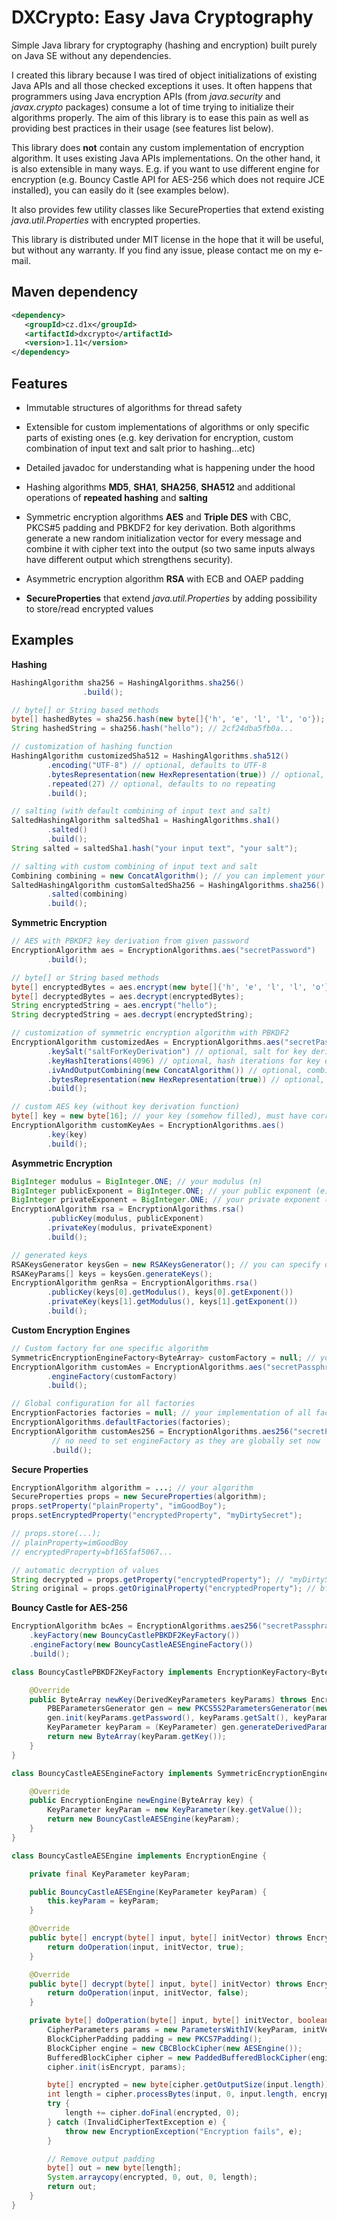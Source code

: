 DXCrypto: Easy Java Cryptography
================================
Simple Java library for cryptography (hashing and encryption) built purely on Java SE without any dependencies.

I created this library because I was tired of object initializations of existing Java APIs and all those checked
exceptions it uses. It often happens that programmers using Java encryption APIs (from *java.security* and
*javax.crypto* packages) consume a lot of time trying to initialize their algorithms properly. The aim of this library
is to ease this pain as well as providing best practices in their usage (see features list below).

This library does **not** contain any custom implementation of encryption algorithm. It uses existing Java APIs
implementations. On the other hand, it is also extensible in many ways. E.g. if you want to use different
engine for encryption (e.g. Bouncy Castle API for AES-256 which does not require JCE installed), you can easily
do it (see examples below).

It also provides few utility classes like SecureProperties that extend existing *java.util.Properties* with
encrypted properties.

This library is distributed under MIT license in the hope that it will be useful, but without any warranty.
If you find any issue, please contact me on my e-mail.

Maven dependency
----------------

```xml
<dependency>
   <groupId>cz.d1x</groupId>
   <artifactId>dxcrypto</artifactId>
   <version>1.11</version>
</dependency>
```

Features
--------

- Immutable structures of algorithms for thread safety

- Extensible for custom implementations of algorithms or only specific parts of existing ones (e.g. key derivation
for encryption, custom combination of input text and salt prior to hashing...etc)

- Detailed javadoc for understanding what is happening under the hood

- Hashing algorithms **MD5**, **SHA1**, **SHA256**, **SHA512** and additional operations of **repeated hashing** 
and **salting** 

- Symmetric encryption algorithms **AES** and **Triple DES** with CBC, PKCS#5 padding and PBKDF2 for key derivation.
Both algorithms generate a new random initialization vector for every message and combine it with cipher text
into the output (so two same inputs always have different output which strengthens security).

- Asymmetric encryption algorithm **RSA** with ECB and OAEP padding

- **SecureProperties** that extend *java.util.Properties* by adding possibility to store/read encrypted values

Examples
--------
**Hashing**
```java
HashingAlgorithm sha256 = HashingAlgorithms.sha256()
                .build();

// byte[] or String based methods
byte[] hashedBytes = sha256.hash(new byte[]{'h', 'e', 'l', 'l', 'o'});
String hashedString = sha256.hash("hello"); // 2cf24dba5fb0a...

// customization of hashing function
HashingAlgorithm customizedSha512 = HashingAlgorithms.sha512()
        .encoding("UTF-8") // optional, defaults to UTF-8
        .bytesRepresentation(new HexRepresentation(true)) // optional, defaults to lower-cased HEX
        .repeated(27) // optional, defaults to no repeating
        .build();

// salting (with default combining of input text and salt)
SaltedHashingAlgorithm saltedSha1 = HashingAlgorithms.sha1()
        .salted()
        .build();
String salted = saltedSha1.hash("your input text", "your salt");

// salting with custom combining of input text and salt
Combining combining = new ConcatAlgorithm(); // you can implement your custom combining
SaltedHashingAlgorithm customSaltedSha256 = HashingAlgorithms.sha256()
        .salted(combining)
        .build();
```

**Symmetric Encryption**
```java
// AES with PBKDF2 key derivation from given password
EncryptionAlgorithm aes = EncryptionAlgorithms.aes("secretPassword")
        .build();

// byte[] or String based methods
byte[] encryptedBytes = aes.encrypt(new byte[]{'h', 'e', 'l', 'l', 'o'});
byte[] decryptedBytes = aes.decrypt(encryptedBytes);
String encryptedString = aes.encrypt("hello");
String decryptedString = aes.decrypt(encryptedString);

// customization of symmetric encryption algorithm with PBKDF2
EncryptionAlgorithm customizedAes = EncryptionAlgorithms.aes("secretPassphrase")
        .keySalt("saltForKeyDerivation") // optional, salt for key derivation
        .keyHashIterations(4096) // optional, hash iterations for key derivation
        .ivAndOutputCombining(new ConcatAlgorithm()) // optional, combining IV and output
        .bytesRepresentation(new HexRepresentation(true)) // optional, how to represent bytes
        .build();

// custom AES key (without key derivation function)
byte[] key = new byte[16]; // your key (somehow filled), must have correct size for algorithm!
EncryptionAlgorithm customKeyAes = EncryptionAlgorithms.aes()
        .key(key)
        .build();
```

**Asymmetric Encryption**
```java
BigInteger modulus = BigInteger.ONE; // your modulus (n)
BigInteger publicExponent = BigInteger.ONE; // your public exponent (e)
BigInteger privateExponent = BigInteger.ONE; // your private exponent (d)
EncryptionAlgorithm rsa = EncryptionAlgorithms.rsa()
        .publicKey(modulus, publicExponent)
        .privateKey(modulus, privateExponent)
        .build();

// generated keys
RSAKeysGenerator keysGen = new RSAKeysGenerator(); // you can specify desired key size (defaults 1024)
RSAKeyParams[] keys = keysGen.generateKeys();
EncryptionAlgorithm genRsa = EncryptionAlgorithms.rsa()
        .publicKey(keys[0].getModulus(), keys[0].getExponent())
        .privateKey(keys[1].getModulus(), keys[1].getExponent())
        .build();
```

**Custom Encryption Engines**
```java
// Custom factory for one specific algorithm
SymmetricEncryptionEngineFactory<ByteArray> customFactory = null; // your implementation
EncryptionAlgorithm customAes = EncryptionAlgorithms.aes("secretPassphrase")
        .engineFactory(customFactory)
        .build();

// Global configuration for all factories
EncryptionFactories factories = null; // your implementation of all factories
EncryptionAlgorithms.defaultFactories(factories);
EncryptionAlgorithm customAes256 = EncryptionAlgorithms.aes256("secretPassphrase")
         // no need to set engineFactory as they are globally set now
         .build();
```

**Secure Properties**
```java
EncryptionAlgorithm algorithm = ...; // your algorithm
SecureProperties props = new SecureProperties(algorithm);
props.setProperty("plainProperty", "imGoodBoy");
props.setEncryptedProperty("encryptedProperty", "myDirtySecret");

// props.store(...);
// plainProperty=imGoodBoy
// encryptedProperty=bf165faf5067...

// automatic decryption of values
String decrypted = props.getProperty("encryptedProperty"); // "myDirtySecret"
String original = props.getOriginalProperty("encryptedProperty"); // bf165...
```

**Bouncy Castle for AES-256**
```java
EncryptionAlgorithm bcAes = EncryptionAlgorithms.aes256("secretPassphrase")
    .keyFactory(new BouncyCastlePBKDF2KeyFactory())
    .engineFactory(new BouncyCastleAESEngineFactory())
    .build();

class BouncyCastlePBKDF2KeyFactory implements EncryptionKeyFactory<ByteArray, DerivedKeyParameters> {

    @Override
    public ByteArray newKey(DerivedKeyParameters keyParams) throws EncryptionException {
        PBEParametersGenerator gen = new PKCS5S2ParametersGenerator(new SHA1Digest());
        gen.init(keyParams.getPassword(), keyParams.getSalt(), keyParams.getIterations());
        KeyParameter keyParam = (KeyParameter) gen.generateDerivedParameters(keyParams.getKeySize());
        return new ByteArray(keyParam.getKey());
    }
}

class BouncyCastleAESEngineFactory implements SymmetricEncryptionEngineFactory<ByteArray> {

    @Override
    public EncryptionEngine newEngine(ByteArray key) {
        KeyParameter keyParam = new KeyParameter(key.getValue());
        return new BouncyCastleAESEngine(keyParam);
    }
}

class BouncyCastleAESEngine implements EncryptionEngine {

    private final KeyParameter keyParam;

    public BouncyCastleAESEngine(KeyParameter keyParam) {
        this.keyParam = keyParam;
    }

    @Override
    public byte[] encrypt(byte[] input, byte[] initVector) throws EncryptionException {
        return doOperation(input, initVector, true);
    }

    @Override
    public byte[] decrypt(byte[] input, byte[] initVector) throws EncryptionException {
        return doOperation(input, initVector, false);
    }

    private byte[] doOperation(byte[] input, byte[] initVector, boolean isEncrypt) {
        CipherParameters params = new ParametersWithIV(keyParam, initVector);
        BlockCipherPadding padding = new PKCS7Padding();
        BlockCipher engine = new CBCBlockCipher(new AESEngine());
        BufferedBlockCipher cipher = new PaddedBufferedBlockCipher(engine, padding);
        cipher.init(isEncrypt, params);

        byte[] encrypted = new byte[cipher.getOutputSize(input.length)];
        int length = cipher.processBytes(input, 0, input.length, encrypted, 0);
        try {
            length += cipher.doFinal(encrypted, 0);
        } catch (InvalidCipherTextException e) {
            throw new EncryptionException("Encryption fails", e);
        }

        // Remove output padding
        byte[] out = new byte[length];
        System.arraycopy(encrypted, 0, out, 0, length);
        return out;
    }
}
```